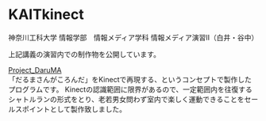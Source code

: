 KAITkinect
==========
神奈川工科大学 情報学部　情報メディア学科
情報メディア演習Ⅱ（白井・谷中）

上記講義の演習内での制作物を公開しています。  
  
[Project_DaruMA](https://github.com/kaitas/kinect/wiki/%E3%81%A0%E3%82%8B%E3%81%BE%E3%81%95%E3%82%93%E3%82%B7%E3%83%A3%E3%83%88%E3%83%AB%E3%83%A9%E3%83%B3)  
「だるまさんがころんだ」をKinectで再現する、というコンセプトで製作したプログラムです。
Kinectの認識範囲に限界があるので、一定範囲内を往復するシャトルランの形式をとり、老若男女問わず室内で楽しく運動できることをセールスポイントとして製作致しました。
